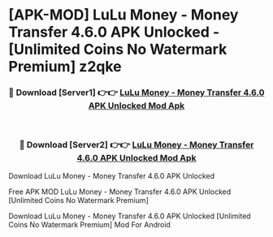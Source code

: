 # [APK-MOD] LuLu Money - Money Transfer 4.6.0 APK Unlocked - [Unlimited Coins No Watermark Premium] z2qke



<div align="center">
<h3>🔴 Download [Server1] 👉👉 <a href="https://momento.my/?title=LuLu_Money_-_Money_Transfer_4.6.0_APK_Unlocked">LuLu Money - Money Transfer 4.6.0 APK Unlocked Mod Apk</a></h3><br>

<h3>🔴 Download [Server2] 👉👉 <a href="https://momento.my/?title=LuLu_Money_-_Money_Transfer_4.6.0_APK_Unlocked">LuLu Money - Money Transfer 4.6.0 APK Unlocked Mod Apk</a></h3>
</div>



Download LuLu Money - Money Transfer 4.6.0 APK Unlocked 

Free APK MOD LuLu Money - Money Transfer 4.6.0 APK Unlocked [Unlimited Coins No Watermark Premium]

Download LuLu Money - Money Transfer 4.6.0 APK Unlocked [Unlimited Coins No Watermark Premium] Mod For Android
